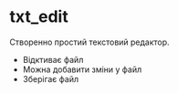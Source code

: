 # txt_edit

<p>Створенно простий текстовий редактор.</p>
<ul>
    <li>Відктиває файл</li>
    <li>Можна добавити зміни у файл</li>
    <li>Зберігає файл</li>
</ul>